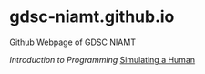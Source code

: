 # gdsc-niamt.github.io
Github Webpage of GDSC NIAMT

*Introduction to Programming* [Simulating a Human](/Introduction-to-Programming)
